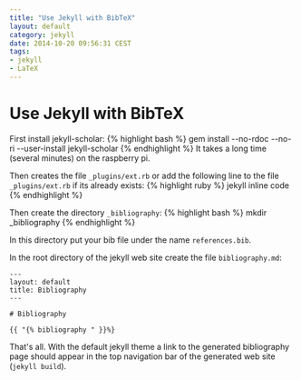 ```yaml
---
title: "Use Jekyll with BibTeX"
layout: default
category: jekyll
date: 2014-10-20 09:56:31 CEST
tags:
- jekyll
- LaTeX
---
```


# Use Jekyll with BibTeX

First install jekyll-scholar:
{% highlight bash %}
gem install --no-rdoc --no-ri --user-install jekyll-scholar
{% endhighlight %}
It takes a long time (several minutes) on the raspberry pi.

Then creates the file `_plugins/ext.rb` or add the following line to the file `_plugins/ext.rb` if its already exists:
{% highlight ruby %}
jekyll inline code
{% endhighlight %}

Then create the directory `_bibliography`:
{% highlight bash %}
mkdir _bibliography
{% endhighlight %}

In this directory put your bib file under the name `references.bib`.

In the root directory of the jekyll web site create the file `bibliography.md`:

    ---
    layout: default
    title: Bibliography
    ---

    # Bibliography

    {{ "{% bibliography " }}%}

That's all.
With the default jekyll theme a link to the generated bibliography page should appear in the top navigation bar of the generated web site (`jekyll build`).
